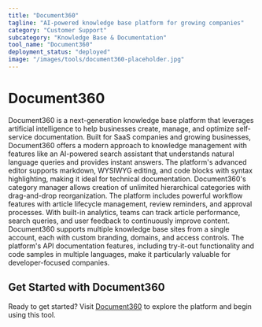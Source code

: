 ```yaml
---
title: "Document360"
tagline: "AI-powered knowledge base platform for growing companies"
category: "Customer Support"
subcategory: "Knowledge Base & Documentation"
tool_name: "Document360"
deployment_status: "deployed"
image: "/images/tools/document360-placeholder.jpg"
---
```


# Document360

Document360 is a next-generation knowledge base platform that leverages artificial intelligence to help businesses create, manage, and optimize self-service documentation. Built for SaaS companies and growing businesses, Document360 offers a modern approach to knowledge management with features like an AI-powered search assistant that understands natural language queries and provides instant answers. The platform's advanced editor supports markdown, WYSIWYG editing, and code blocks with syntax highlighting, making it ideal for technical documentation. Document360's category manager allows creation of unlimited hierarchical categories with drag-and-drop reorganization. The platform includes powerful workflow features with article lifecycle management, review reminders, and approval processes. With built-in analytics, teams can track article performance, search queries, and user feedback to continuously improve content. Document360 supports multiple knowledge base sites from a single account, each with custom branding, domains, and access controls. The platform's API documentation features, including try-it-out functionality and code samples in multiple languages, make it particularly valuable for developer-focused companies.
## Get Started with Document360

Ready to get started? Visit [Document360](https://document360.com) to explore the platform and begin using this tool.

